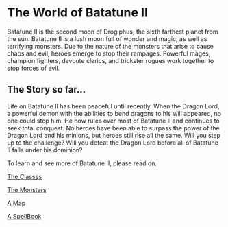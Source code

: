 # The World of Batatune II

Batatune II is the second moon of Drogiphus, the sixth farthest planet from the sun. Batatune II is a lush moon full of wonder and magic, as well as terrifying monsters.
Due to the nature of the monsters that arise to cause chaos and evil, heroes emerge to stop their rampages. Powerful mages, champion fighters, devoute clerics, and trickster rogues work together to stop forces of evil.

## The Story so far...

Life on Batatune II has been peaceful until recently. When the Dragon Lord, a powerful demon with the abilities to bend dragons to his will appeared, no one could stop him. He now rules over most of Batatune II and continues to seek total conquest. No heroes have been able to surpass the power of the Dragon Lord and his minions, but heroes still rise all the same. Will you step up to the challenge? Will you defeat the Dragon Lord before all of Batatune II falls under his dominion?

To learn and see more of Batatune II, please read on.

[The Classes](classes.md)

[The Monsters](monsters.md)

[A Map](map.md)

[A SpellBook](spells.md)
